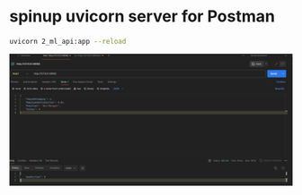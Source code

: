 # spinup uvicorn server for Postman

```bash
uvicorn 2_ml_api:app --reload
```

![deploy on Postman](postman.png)
